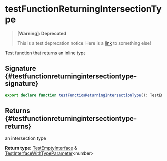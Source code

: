 # testFunctionReturningIntersectionType

> **\[Warning\]: Deprecated**
> 
> This is a test deprecation notice. Here is a [link](docs/simple-suite-test/testfunctionreturninguniontype-function) to something else!
> 

Test function that returns an inline type

## Signature {#testfunctionreturningintersectiontype-signature}

```typescript
export declare function testFunctionReturningIntersectionType(): TestEmptyInterface & TestInterfaceWithTypeParameter<number>;
```

## Returns {#testfunctionreturningintersectiontype-returns}

an intersection type

**Return type:** [TestEmptyInterface](docs/simple-suite-test/testemptyinterface-interface) &amp; [TestInterfaceWithTypeParameter](docs/simple-suite-test/testinterfacewithtypeparameter-interface)&lt;number&gt;
